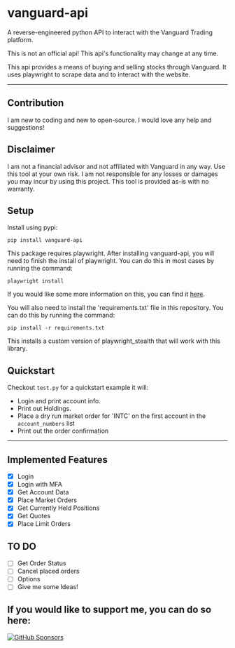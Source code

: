# vanguard-api
 A reverse-engineered python API to interact with the Vanguard Trading platform.

 This is not an official api! This api's functionality may change at any time.

 This api provides a means of buying and selling stocks through Vanguard. It uses playwright to scrape data and to interact with the website.

 ---

## Contribution
I am new to coding and new to open-source. I would love any help and suggestions!

## Disclaimer
I am not a financial advisor and not affiliated with Vanguard in any way. Use this tool at your own risk. I am not responsible for any losses or damages you may incur by using this project. This tool is provided as-is with no warranty.

## Setup
Install using pypi:
```
pip install vanguard-api
```
This package requires playwright. After installing vanguard-api, you will need to finish the install of playwright. You can do this in most cases by running the command:
```
playwright install
```
If you would like some more information on this, you can find it [here](https://playwright.dev/python/docs/intro).

You will also need to install the 'requirements.txt' file in this repository. You can do this by running the command:
```
pip install -r requirements.txt
```
This installs a custom version of playwright_stealth that will work with this library.

## Quickstart
Checkout `test.py` for a quickstart example it will: 
- Login and print account info.
- Print out Holdings.
- Place a dry run market order for 'INTC' on the first account in the `account_numbers` list
- Print out the order confirmation


---

 ## Implemented Features
 - [x] Login
 - [x] Login with MFA
 - [x] Get Account Data
 - [x] Place Market Orders
 - [x] Get Currently Held Positions
 - [x] Get Quotes
 - [x] Place Limit Orders

## TO DO
 - [ ] Get Order Status
 - [ ] Cancel placed orders
 - [ ] Options
 - [ ] Give me some Ideas!

## If you would like to support me, you can do so here:
[![GitHub Sponsors](https://img.shields.io/github/sponsors/maxxrk?style=social)](https://github.com/sponsors/maxxrk) 